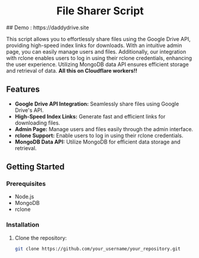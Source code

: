 <h1 align="center">File Sharer Script</h1>
## Demo : https://daddydrive.site


This script allows you to effortlessly share files using the Google Drive API, providing high-speed index links for downloads. With an intuitive admin page, you can easily manage users and files. Additionally, our integration with rclone enables users to log in using their rclone credentials, enhancing the user experience. Utilizing MongoDB data API ensures efficient storage and retrieval of data.
  **All this on Cloudflare workers!!**
## Features

- **Google Drive API Integration:** Seamlessly share files using Google Drive's API.
- **High-Speed Index Links:** Generate fast and efficient links for downloading files.
- **Admin Page:** Manage users and files easily through the admin interface.
- **rclone Support:** Enable users to log in using their rclone credentials.
- **MongoDB Data API:** Utilize MongoDB for efficient data storage and retrieval.

## Getting Started

### Prerequisites

- Node.js
- MongoDB
- rclone

### Installation

1. Clone the repository:

   ```bash
   git clone https://github.com/your_username/your_repository.git
